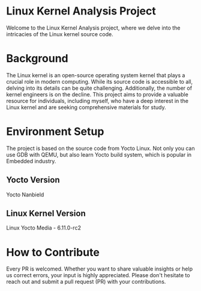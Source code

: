 # Linux Kernel Analysis Project

Welcome to the Linux Kernel Analysis project, where we delve into the
intricacies of the Linux kernel source code.

# Background

The Linux kernel is an open-source operating system kernel that plays a crucial
role in modern computing. While its source code is accessible to all, delving
into its details can be quite challenging. Additionally, the number of kernel
engineers is on the decline. This project aims to provide a valuable resource
for individuals, including myself, who have a deep interest in the Linux kernel
and are seeking comprehensive materials for study.

# Environment Setup

The project is based on the source code from Yocto Linux. Not only you can use
GDB with QEMU, but also learn Yocto build system, which is popular in Embedded
industry.

## Yocto Version

Yocto Nanbield

## Linux Kernel Version

Linux Yocto Media - 6.11.0-rc2

# How to Contribute

Every PR is welcomed. Whether you want to share valuable insights or help us
correct errors, your input is highly appreciated. Please don't hesitate to reach
out and submit a pull request (PR) with your contributions.
